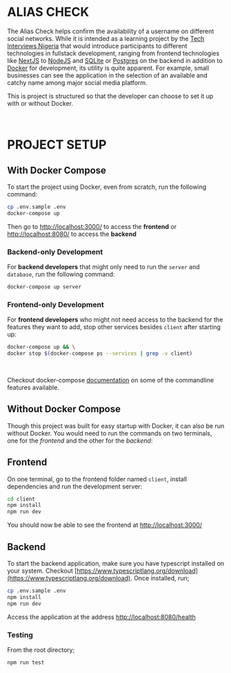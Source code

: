 # **ALIAS CHECK**

The Alias Check helps confirm the availability of a username on different social networks. While it is intended as a learning project by the [Tech Interviews Nigeria](https://www.meetup.com/technicalinterviews/) that would introduce participants to different technologies in fullstack development, ranging from frontend technologies like [NextJS](https://nextjs.org/) to [NodeJS](https://nodejs.org/en/about/) and [SQLite](https://www.sqlite.org/index.html) or [Postgres](https://www.postgresql.org/) on the backend in addition to [Docker](https://www.docker.com/) for development, its utility is quite apparent. For example, small businesses can see the application in the selection of an available and catchy name among major social media platform.

This is project is structured so that the developer can choose to set it up with or without Docker.


<br />

# **PROJECT SETUP**
## **With Docker Compose**
To start the project using Docker, even from scratch, run the following command:

```bash
cp .env.sample .env
docker-compose up
```

Then go to [http://localhost:3000/](http://localhost:3000/) to access the **frontend** or [http://localhost:8080/](http://localhost:8080/) to access the **backend**

### **Backend-only Development**
For **backend developers** that might only need to run the `server` and `database`, run the following command:
```bash
docker-compose up server
```
### **Frontend-only Development**
For **frontend developers** who might not need access to the backend for the features they want to add, stop other services besides `client` after starting up:
```bash
docker-compose up && \
docker stop $(docker-compose ps --services | grep -v client)
```
<br>

Checkout docker-compose [documentation](https://docs.docker.com/compose/reference/) on some of the commandline features available.

## **Without Docker Compose**
Though this project was built for easy startup with Docker, it can also be run without Docker. You would need to run the commands on two terminals, one for the *frontend* and the other for the *backend*:

## **Frontend**
On one terminal, go to the frontend folder named `client`, install dependencies and run the development server:
```bash
cd client
npm install
npm run dev
```

You should now be able to see the frontend at [http://localhost:3000/](http://localhost:3000/)


## **Backend**
To start the backend application, make sure you have typescript installed on your system. Checkout [https://www.typescriptlang.org/download](https://www.typescriptlang.org/download). Once installed, run;
```bash
cp .env.sample .env
npm install
npm run dev
```


Access the application at the address [http://localhost:8080/health](http://localhost:8080/health)

### Testing
From the root directory;

```sh
npm run test
```

